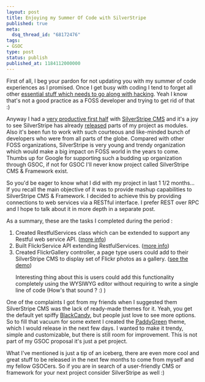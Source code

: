 ```yaml
---
layout: post
title: Enjoying my Summer Of Code with SilverStripe
published: true
meta:
  dsq_thread_id: "68172476"
tags:
- GSOC
type: post
status: publish
published_at: 1184112000000
---
```

First of all, I beg your pardon for not updating you with my summer of code experiences as I promised. Once I get busy with coding I tend to forget all other <a href="http://www.catb.org/~esr/faqs/hacker-howto.html#respect3">essential stuff which needs to go along with hacking</a>. Yeah I know that's not a good practice as a FOSS developer and trying to get rid of that :)

Anyway I had a <a href="http://www.silverstripe.com/google-summer-of-code-fruit-1-flickrgallery/">very productive first half</a> with <a href="http://www.silverstripe.com">SilverStripe CMS</a> and it's a joy to see SilverStripe has already <a href="http://www.silverstripe.com/silverstripe-modules/">released</a> parts of my project as modules. Also it's been fun to work with such courteous and like-minded bunch of developers who were from all parts of the globe. Compared with other FOSS organizations, SilverStripe is very young and trendy organization which would make a big impact on FOSS world in the years to come. Thumbs up for Google for supporting such a budding up organization through GSOC, if not for GSOC I'll never know project called SilverStripe CMS & Framework exist.

So you'd be eager to know what I did with my project in last 1 1/2 months... If you recall the main objective of it was to provide mashup capabilities to SilverStripe CMS & Framework. I decided to achieve this by providing connections to web services via a RESTful interface. I prefer REST over RPC and I hope to talk about it in more depth in a separate post.

As a summary, these are the tasks I completed during the period :
<ol>
	<li>Created RestfulServices class which can be extended to support any Restful web service API. (<a href="http://doc.silverstripe.com/doku.php?id=restfulservice">more info</a>)</li>
	<li>Built FlickrService API extending RestfulServices. (<a href="http://doc.silverstripe.com/doku.php?id=flickrservice">more info</a>)</li>
	<li>Created FlickrGallery controller, a page type users could add to their SilverStripe CMS to display set of Flickr photos as a gallery. (<a href="http://demo.silverstripe.com/gallery/">see the demo</a>)

Interesting thing about this is users could add this functionality completely using the WYSIWYG editor without requiring to write a single line of code (How's that sound ? :) )</li>
</ol>
One of the complaints I got from my friends when I suggested them SilverStripe CMS was the lack of ready-made themes for it. Yeah, you get the default yet spiffy <a href="http://www.silverstripe.com/blackcandy/">BlackCandy</a>, but people just love to see more options. So to fill  that vacuum for some extent I created the <a href="http://www.web2media.net/sstheme/">PaddyGreen</a> theme, which I would release in the next few days. I wanted to make it trendy, simple and customizable, but there is still room for improvement. This is not part of my GSOC proposal it's just a pet project.

What I've mentioned is just a tip of an iceberg, there are even more cool and great stuff to be released in the next few months to come from myself and my fellow GSOCers. So if you are in search of a user-friendly CMS or framework for your next project consider SilverStripe as well :)
